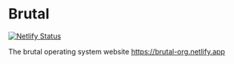 # Brutal

[![Netlify Status](https://api.netlify.com/api/v1/badges/d7f3e222-11cd-4654-960a-2562516935d4/deploy-status)](https://app.netlify.com/sites/brutal-org/deploys)

The brutal operating system website https://brutal-org.netlify.app